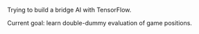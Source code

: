 Trying to build a bridge AI with TensorFlow.

Current goal: learn double-dummy evaluation of game positions.
